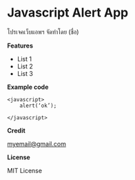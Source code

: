 # Javascript Alert App
โปรเจคเว็บแอพฯ จัดทําโดย (ชื่อ)

**Features**
- List 1
- List 2
- List 3

**Example code** 

```
<javascript>
    alert(‘ok’);

</javascript>
```
**Credit**

[myemail@gmail.com](https://myemail@gmail.com)

**License**

MIT License
 
